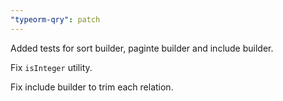 ```yaml
---
"typeorm-qry": patch
---
```


Added tests for sort builder, paginte builder and include builder.

Fix `isInteger` utility.

Fix include builder to trim each relation.
